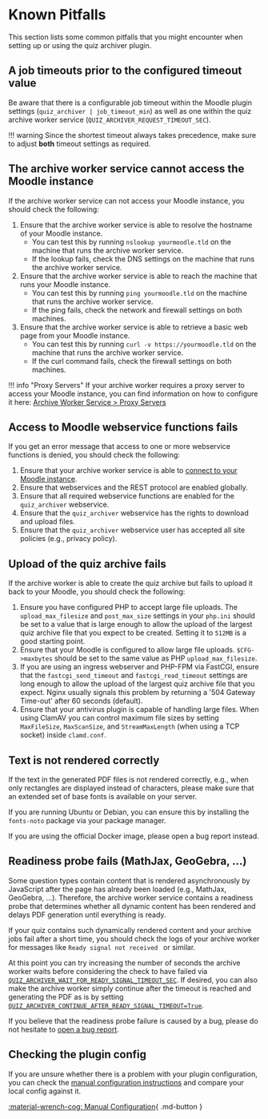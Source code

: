 # Known Pitfalls

This section lists some common pitfalls that you might encounter when setting
up or using the quiz archiver plugin.


## A job timeouts prior to the configured timeout value

Be aware that there is a configurable job timeout within the Moodle plugin
settings (`quiz_archiver | job_timeout_min`) as well as one within the quiz
archive worker service (`QUIZ_ARCHIVER_REQUEST_TIMEOUT_SEC`).

!!! warning
    Since the shortest timeout always takes precedence, make sure to adjust
    **both** timeout settings as required.


## The archive worker service cannot access the Moodle instance

If the archive worker service can not access your Moodle instance, you should
check the following:

1. Ensure that the archive worker service is able to resolve the hostname of your
   Moodle instance.
    - You can test this by running `nslookup yourmoodle.tld` on the machine that
    runs the archive worker service.
    - If the lookup fails, check the DNS settings on the machine that runs the
      archive worker service.
2. Ensure that the archive worker service is able to reach the machine that runs
   your Moodle instance. 
    - You can test this by running `ping yourmoodle.tld` on the machine that
      runs the archive worker service.
    - If the ping fails, check the network and firewall settings on both
      machines.
3. Ensure that the archive worker service is able to retrieve a basic web page
   from your Moodle instance.
    - You can test this by running `curl -v https://yourmoodle.tld` on the
      machine that runs the archive worker service.
    - If the curl command fails, check the firewall settings on both machines.

!!! info "Proxy Servers"
    If your archive worker requires a proxy server to access your Moodle
    instance, you can find information on how to configure it here:
    [Archive Worker Service > Proxy Servers](/installation/archiveworker#proxy-servers)


## Access to Moodle webservice functions fails

If you get an error message that access to one or more webservice functions is
denied, you should check the following:

1. Ensure that your archive worker service is able to [connect to your Moodle
   instance](#the-archive-worker-service-cannot-access-the-moodle-instance).
2. Ensure that webservices and the REST protocol are enabled globally.
3. Ensure that all required webservice functions are enabled for the
  `quiz_archiver` webservice.
4. Ensure that the `quiz_archiver` webservice has the rights to download and
   upload files.
5. Ensure that the `quiz_archiver` webservice user has accepted all site
   policies (e.g., privacy policy).


## Upload of the quiz archive fails

If the archive worker is able to create the quiz archive but fails to upload it
back to your Moodle, you should check the following:

1. Ensure you have configured PHP to accept large file uploads. The
   `upload_max_filesize` and `post_max_size` settings in your `php.ini` should
   be set to a value that is large enough to allow the upload of the largest
   quiz archive file that you expect to be created. Setting it to `512MB` is a
   good starting point.
2. Ensure that your Moodle is configured to allow large file uploads.
   `$CFG->maxbytes` should be set to the same value as PHP `upload_max_filesize`.
3. If you are using an ingress webserver and PHP-FPM via FastCGI, ensure that the
   `fastcgi_send_timeout` and `fastcgi_read_timeout` settings are long enough to
   allow the upload of the largest quiz archive file that you expect.
   Nginx usually signals this problem by returning a '504 Gateway Time-out'
   after 60 seconds (default).
4. Ensure that your antivirus plugin is capable of handling large files. When
   using ClamAV you can control maximum file sizes by setting `MaxFileSize`,
   `MaxScanSize`, and `StreamMaxLength` (when using a TCP socket) inside
   `clamd.conf`.


## Text is not rendered correctly

If the text in the generated PDF files is not rendered correctly, e.g., when
only rectangles are displayed instead of characters, please make sure that an
extended set of base fonts is available on your server.

If you are running Ubuntu or Debian, you can ensure this by installing the
`fonts-noto` package via your package manager.

If you are using the official Docker image, please open a bug report instead.


## Readiness probe fails (MathJax, GeoGebra, ...)

Some question types contain content that is rendered asynchronously by JavaScript
after the page has already been loaded (e.g., MathJax, GeoGebra, ...). Therefore,
the archive worker service contains a readiness probe that determines whether
all dynamic content has been rendered and delays PDF generation until everything
is ready.

If your quiz contains such dynamically rendered content and your archive jobs
fail after a short time, you should check the logs of your archive worker for
messages like `Ready signal not received ` or similar.

At this point you can try increasing the number of seconds the archive worker
waits before considering the check to have failed via
[`QUIZ_ARCHIVER_WAIT_FOR_READY_SIGNAL_TIMEOUT_SEC`](../../installation/archiveworker.md).
If desired, you can also make the archive worker simply continue after the
timeout is reached and generating the PDF as is by setting
[`QUIZ_ARCHIVER_CONTINUE_AFTER_READY_SIGNAL_TIMEOUT=True`](../..//installation/archiveworker.md).

If you believe that the readiness probe failure is caused by a bug, please do
not hesitate to [open a bug report](https://github.com/ngandrass/moodle-quiz_archiver/issues).


## Checking the plugin config

If you are unsure whether there is a problem with your plugin configuration, you
can check the [manual configuration instructions](/configuration/initialconfig/manual)
and compare your local config against it.

[:material-wrench-cog: Manual Configuration](/configuration/initialconfig/automatic){ .md-button }
